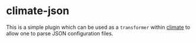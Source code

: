 # climate-json

This is a simple plugin which can be used as a `transformer` within [climate](https://github.com/brekk/monoculture/tree/main/packages/climate) to allow one to parse JSON configuration files.

